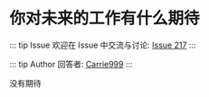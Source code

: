 # 你对未来的工作有什么期待



::: tip Issue 
 欢迎在 Issue 中交流与讨论: [Issue 217](https://github.com/shfshanyue/Daily-Question/issues/217) 
:::

::: tip Author 
回答者: [Carrie999](https://github.com/Carrie999) 
:::

没有期待